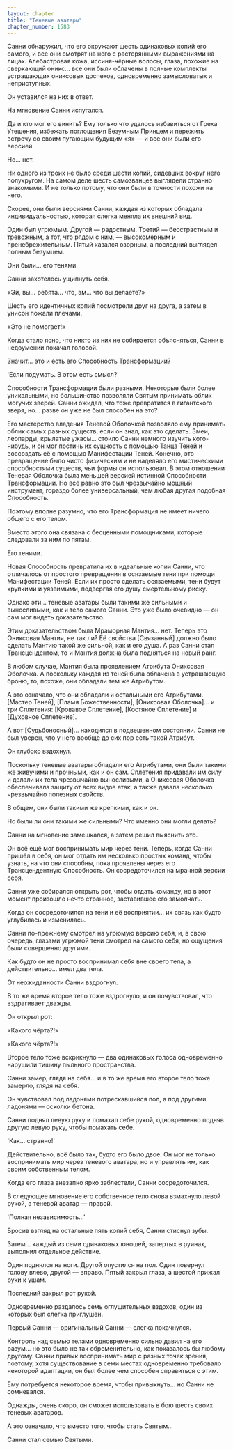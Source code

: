 ```yaml
---
layout: chapter
title: "Теневые аватары"
chapter_number: 1583
---
```




Санни обнаружил, что его окружают шесть одинаковых копий его самого, и все они смотрят на него с растерянными выражениями на лицах. Алебастровая кожа, иссиня-чёрные волосы, глаза, похожие на сверкающий оникс... все они были облачены в полные комплекты устрашающих ониксовых доспехов, одновременно замысловатых и неприступных.

Он уставился на них в ответ.

На мгновение Санни испугался.

Да и кто мог его винить? Ему только что удалось избавиться от Греха Утешения, избежать поглощения Безумным Принцем и пережить встречу со своим пугающим будущим «я» — и все они были его версией.

Но... нет.

Ни одного из троих не было среди шести копий, сидевших вокруг него полукругом. На самом деле шесть самозванцев выглядели странно знакомыми. И не только потому, что они были в точности похожи на него.

Скорее, они были версиями Санни, каждая из которых обладала индивидуальностью, которая слегка меняла их внешний вид.

Один был угрюмым. Другой — радостным. Третий — бесстрастным и тревожным, а тот, что рядом с ним, — высокомерным и пренебрежительным. Пятый казался озорным, а последний выглядел полным безумцем.

Они были... его тенями.

Санни захотелось ущипнуть себя.

«Эй, вы… ребята... что, эм... что вы делаете?»

Шесть его идентичных копий посмотрели друг на друга, а затем в унисон пожали плечами.

«Это не помогает!»

Когда стало ясно, что никто из них не собирается объясняться, Санни в недоумении покачал головой.

Значит... это и есть его Способность Трансформации?

'Если подумать. В этом есть смысл?'

Способности Трансформации были разными. Некоторые были более уникальными, но большинство позволяли Святым принимать облик могучих зверей. Санни ожидал, что тоже превратится в гигантского зверя, но... разве он уже не был способен на это?

Его мастерство владения Теневой Оболочкой позволяло ему принимать облик самых разных существ, если он знал, как это сделать. Змеи, леопарды, крылатые ужасы... стоило Санни немного изучить кого-нибудь, и он мог постичь их сущность с помощью Танца Теней и воссоздать её с помощью Манифестации Теней. Конечно, это превращение было чисто физическим и не наделяло его мистическими способностями существ, чьи формы он использовал. В этом отношении Теневая Оболочка была меньшей версией истинной Способности Трансформации. Но всё равно это был чрезвычайно мощный инструмент, гораздо более универсальный, чем любая другая подобная Способность.

Поэтому вполне разумно, что его Трансформация не имеет ничего общего с его телом.

Вместо этого она связана с бесценными помощниками, которые следовали за ним по пятам.

Его тенями.

Новая Способность превратила их в идеальные копии Санни, что отличалось от простого превращения в осязаемые тени при помощи Манифестации Теней. Если их просто сделать осязаемыми, тени будут хрупкими и уязвимыми, подвергая его душу смертельному риску.

Однако эти... теневые аватары были такими же сильными и выносливыми, как и тело самого Санни. Это уже было очевидно — он сам мог видеть доказательство.

Этим доказательством была Мраморная Мантия... нет. Теперь это Ониксовая Мантия, не так ли? Её свойства [Связанный] должно было сделать Мантию такой же сильной, как и его душа. А раз Санни стал Трансцендентом, то и Мантия должна была подняться на новый ранг.

В любом случае, Мантия была проявлением Атрибута Ониксовая Оболочка. А поскольку каждая из теней была облачена в устрашающую броню, то, похоже, они обладали тем же Атрибутом.

А это означало, что они обладали и остальными его Атрибутами. [Мастер Теней], [Пламя Божественности], [Ониксовая Оболочка]... и три Сплетения: [Кровавое Сплетение], [Костяное Сплетение] и [Духовное Сплетение].

А вот [Судьбоносный]... находился в подвешенном состоянии. Санни не был уверен, что у него вообще до сих пор есть такой Атрибут.

Он глубоко вздохнул.

Поскольку теневые аватары обладали его Атрибутами, они были такими же живучими и прочными, как и он сам. Сплетения придавали им силу и делали их тела чрезвычайно выносливыми, а Ониксовая Оболочка обеспечивала защиту от всех видов атак, а также давала несколько чрезвычайно полезных свойств.

В общем, они были такими же крепкими, как и он.

Но были ли они такими же сильными? Что именно они могли делать?

Санни на мгновение замешкался, а затем решил выяснить это.

Он всё ещё мог воспринимать мир через тени. Теперь, когда Санни пришёл в себя, он мог отдать им несколько простых команд, чтобы узнать, на что они способны, пока проявлены через его Трансцендентную Способность. Он сосредоточился на мрачной версии себя.

Санни уже собирался открыть рот, чтобы отдать команду, но в этот момент произошло нечто странное, заставившее его замолчать.

Когда он сосредоточился на тени и её восприятии... их связь как будто углубилась и изменилась.

Санни по-прежнему смотрел на угрюмую версию себя, и, в свою очередь, глазами угрюмой тени смотрел на самого себя, но ощущения были совершенно другими.

Как будто он не просто воспринимал себя вне своего тела, а действительно... имел два тела.

От неожиданности Санни вздрогнул.

В то же время второе тело тоже вздрогнуло, и он почувствовал, что вздрагивает дважды.

Он открыл рот:

«Какого чёрта?!»

«Какого чёрта?!»

Второе тело тоже вскрикнуло — два одинаковых голоса одновременно нарушили тишину пыльного пространства.

Санни замер, глядя на себя... и в то же время его второе тело тоже замерло, глядя на себя.

Он чувствовал под ладонями потрескавшийся пол, а под другими ладонями — осколки бетона.

Санни поднял левую руку и помахал себе рукой, одновременно подняв другую левую руку, чтобы помахать себе.

'Как... странно!'

Действительно, всё было так, будто его было двое. Он мог не только воспринимать мир через теневого аватара, но и управлять им, как своим собственным телом.

Когда его глаза внезапно ярко заблестели, Санни сосредоточился.

В следующее мгновение его собственное тело снова взмахнуло левой рукой, а теневой аватар — правой.

'Полная независимость...'

Бросив взгляд на остальные пять копий себя, Санни стиснул зубы.

Затем... каждый из семи одинаковых юношей, запертых в руинах, выполнил отдельное действие.

Один поднялся на ноги. Другой опустился на пол. Один повернул голову влево, другой — вправо. Пятый закрыл глаза, а шестой прижал руки к ушам.

Последний закрыл рот рукой.

Одновременно раздалось семь оглушительных вздохов, один из которых был слегка приглушён.

Первый Санни — оригинальный Санни — слегка покачнулся.

Контроль над семью телами одновременно сильно давил на его разум... но это было не так обременительно, как показалось бы любому другому. Санни привык воспринимать мир с разных точек зрения, поэтому, хотя существование в семи местах одновременно требовало некоторой адаптации, он был более чем способен справиться с этим.

Ему потребуется некоторое время, чтобы привыкнуть... но Санни не сомневался.

Однажды, очень скоро, он сможет использовать в бою шесть своих теневых аватаров.

А это означало, что вместо того, чтобы стать Святым...

Санни стал семью Святыми.

